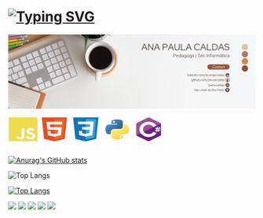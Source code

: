 # <a href="https://git.io/typing-svg"><img src="https://readme-typing-svg.demolab.com?font=Arial&pause=1000&color=1E3176&width=435&lines=Sejam Bem-Vindos!" alt="Typing SVG" /></a>

<img align="center" alt="Anuxa"  src="banner.png">


<div style="display: inline_block"><br>
  <img align="center" alt="Ana-Js" height="50" width="60" src="https://raw.githubusercontent.com/devicons/devicon/master/icons/javascript/javascript-plain.svg">
  <img align="center" alt="Ana-HTML" height="50" width="60" src="https://raw.githubusercontent.com/devicons/devicon/master/icons/html5/html5-original.svg">
  <img align="center" alt="Ana-CSS" height="50" width="60" src="https://raw.githubusercontent.com/devicons/devicon/master/icons/css3/css3-original.svg">
  <img align="center" alt="Ana-Python" height="50" width="60" src="https://raw.githubusercontent.com/devicons/devicon/master/icons/python/python-original.svg">
  <img align="center" alt="Ana-Csharp" height="50" width="60" src="https://raw.githubusercontent.com/devicons/devicon/master/icons/csharp/csharp-original.svg">
</div>
  
  ##

[![Anurag's GitHub stats](https://github-readme-stats.vercel.app/api?username=anuxacaldas)](https://github.com/anuraghazra/github-readme-stats)


![Top Langs](https://github-readme-stats.vercel.app/api/top-langs/?username=anuxacaldas&hide_progress=true)

[![Top Langs](https://github-readme-stats.vercel.app/api/top-langs/?username=anuxacaldas)](https://github.com/anuraghazra/github-readme-stats)


<div> 
  <a href="https://instagram.com/ana.caldas" target="_blank"><img src="https://img.shields.io/badge/-Instagram-%23E4405F?style=for-the-badge&logo=instagram&logoColor=white" target="_blank"></a>
 	<a href="https://www.twitch.tv/anuxacaldas" target="_blank"><img src="https://img.shields.io/badge/Twitch-9146FF?style=for-the-badge&logo=twitch&logoColor=white" target="_blank"></a>
 <a href="https://discord.gg/anuxacaldas" target="_blank"><img src="https://img.shields.io/badge/Discord-7289DA?style=for-the-badge&logo=discord&logoColor=white" target="_blank"></a> 
  <a href = "mailto:anuxa.caldas@gmail.com"><img src="https://img.shields.io/badge/-Gmail-%23333?style=for-the-badge&logo=gmail&logoColor=white" target="_blank"></a>
  <a href="https://www.linkedin.com/in/anapcaldas" target="_blank"><img src="https://img.shields.io/badge/-LinkedIn-%230077B5?style=for-the-badge&logo=linkedin&logoColor=white" target="_blank"></a> 
  
</div>
